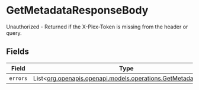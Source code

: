 # GetMetadataResponseBody

Unauthorized - Returned if the X-Plex-Token is missing from the header or query.


## Fields

| Field                                                                                                          | Type                                                                                                           | Required                                                                                                       | Description                                                                                                    |
| -------------------------------------------------------------------------------------------------------------- | -------------------------------------------------------------------------------------------------------------- | -------------------------------------------------------------------------------------------------------------- | -------------------------------------------------------------------------------------------------------------- |
| `errors`                                                                                                       | List<[org.openapis.openapi.models.operations.GetMetadataErrors](../../models/operations/GetMetadataErrors.md)> | :heavy_minus_sign:                                                                                             | N/A                                                                                                            |